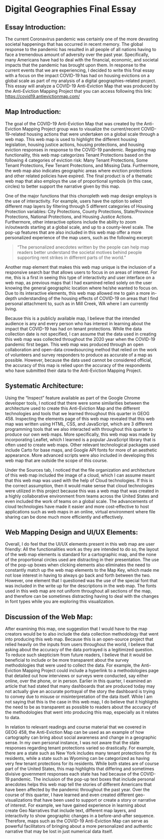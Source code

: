 # Digital Geographies Final Essay

## Essay Introduction:
  The current Coronavirus pandemic was certainly one of the more devasting societal happenings that has occurred in recent memory. The global response to the pandemic has resulted in all people of all nations having to face a tremendous amount of adversity over the past year. Specifically, many Americans have had to deal with the financial, economic, and societal impacts that the pandemic has brought upon them. In response to the current events that we are experiencing, I decided to write this final essay with a focus on the impact COVID-19 has had on housing evictions on a global scale as part of my analysis of a digital geographies-related project. This essay will analyze a COVID-19 Anti-Eviction Map that was produced by the Anti-Eviction Mapping Project that you can access following this link: https://covid19.antievictionmap.com/ 
  
## Map Introduction:
  The goal of the COVID-19 Anti-Eviction Map that was created by the Anti-Eviction Mapping Project group was to visualize the current/recent COVID-19-related housing actions that were undertaken on a global scale through a web map. This web map is used to highlight the different housing legislation, housing justice actions, housing protections, and housing eviction responses in response to the COVID-19 pandemic. Regarding map functionality, this web map categorizes Tenant Protections based on the following 4 categories of eviction risk: Many Tenant Protections, Some Tenant Protections, Few Tenant Protections, and Missing Data. Furthermore, the web map also indicates geographic areas where eviction protections and other related policies have expired. The final product is of a thematic web map that also employs the use of proportional symbols (in this case, circles) to better support the narrative given by this map. 
  
  One of the major functions that this choropleth web map design employs is the use of interactivity. For example, users have the option to select different map layers by filtering through 5 different categories of Housing Protection variables: City Protections, County Protections, State/Province Protections, National Protections, and Housing Justice Actions. Furthermore, other interactive options include the ability to zoom in/outwards starting at a global scale, and up to a county-level scale. The pop-up features that are also included in this web map offer a more personalized experience of the map users, such as the following excerpt:
<blockquote>
<p>“The personalized anecdotes written by the people can help map readers better understand the societal motives behind people supporting rent strikes in different parts of the world.”</p>
</blockquote>
  Another map element that makes this web map unique is the inclusion of a responsive search bar that allows users to focus in on areas of interest. For me, this is a first in seeing this type of interactivity and user interface on a web map, as previous maps that I had examined relied solely on the user knowing the general geographic location where he/she wanted to focus on. Due to its interactive elements, this web map allowed me to gain a more in-depth understanding of the housing effects of COVID-19 on areas that I find personal attachment to, such as in Mill Creek, WA where I am currently living.

  Because this is a publicly available map, I believe that the intended audience is any and every person who has interest in learning about the impact that COVID-19 has had on tenant protections. While the data collection date is not specified, I can assume that the data used in creating this web map was collected throughout the 2020 year when the COVID-19 pandemic first began. This web map was produced through an open collaboration and open-data crowdsourcing method that relied on the work of volunteers and survey responders to produce as accurate of a map as possible. However, because the data used cannot be considered official, the accuracy of this map is relied upon the accuracy of the respondents who have submitted their data to the Anti-Eviction Mapping Project.

## Systematic Architecture:
  Using the “Inspect” feature available as part of the Google Chrome developer tools, I noticed that there were some similarities between the architecture used to create this Anti-Eviction Map and the different technologies and tools that we learned throughout this quarter in GEOG 458. Inspecting the elements page of this web map revealed that this web map was written using HTML, CSS, and JavaScript, which are 3 different programming tools that we also interacted with throughout this quarter to produce our own web maps. More specifically, this web map was made by incorporating Leaflet, which I learned is a popular JavaScript library that is often used to create web maps. Other relevant technological packages used include Carto for base maps, and Google API fonts for more of an aesthetic appearance. More advanced scripts were also included in developing this web map that are outside the scope of this course. 
	
  Under the Sources tab, I noticed that the file organization and architecture of this web map included the image of a cloud, which I can assume meant that this web map was used with the help of Cloud technologies. If this is the correct assumption, then it would make sense that cloud technologies were utilized in this project because this was a web map that was created in a highly collaborative environment from teams across the United States and even included the work of teams on a global scale. The advancements of cloud technologies have made it easier and more cost-effective to host applications such as web maps in an online, virtual environment where file sharing can be done much more efficiently and effectively. 

## Web Mapping Design and UI/UX Elements:
  Overall, I do feel that the UI/UX elements present in this web map are user friendly: All the functionalities work as they are intended to do so, the layout of the web map elements is standard for a  cartographic map, and the none of the proportional circles used are distracting in their presentation. The use of the pop-up boxes when clicking elements also eliminates the need to constantly match up the web map elements to the Map Key, which made me not lose interest in having to always go back and forth between the two. However, one element that I questioned was the use of the special font that was included in the write up for the descriptions in the web map. The fonts used in this web map are not uniform throughout all sections of the map, and therefore can be sometimes distracting having to deal with the changes in font types while you are exploring this visualization. 

## Discussion of the Web Map:
  After examining this map, one suggestion that I would have to the map creators would be to also include the data collection methodology that went into producing this web map. Because this is an open-source project that relied heavily on the inputs from users throughout the world, I believe that asking about the accuracy of the data portrayed is a legitimized question. To reduce such skepticism from future readers, I believe that it would be beneficial to include or be more transparent about the survey methodologies that were used to collect the data. For example, the Anti-Eviction Mapping Project could include a hyperlink to a methodologies page that detailed out how interviews or surveys were conducted, say either online, over the phone, or in person. Earlier in this quarter, I examined an article that had stated that many dashboards that are produced today may not actually give an accurate portrayal of the story the dashboard is trying to convey due to misuse or misinterpretation of the data itself. While I am not saying that this is the case in this web map, I do believe that it highlights the need to be as transparent as possible to readers about the accuracy of the methodologies that went into producing this map, especially as it relates to data.
  
  In relation to relevant readings and course material that we covered in GEOG 458, the Anti-Eviction Map can be used as an example of how cartography can bring about social awareness and change in a geographic sense. In my own personal instance, I was not aware that the state responses regarding tenant protections varied so drastically. For example, there are a state such as New York includes many tenant protections for its residents, while a state such as Wyoming can be categorized as having very few tenant protections for its residents. While both states are of course part of the United States, this map highlights that differing and sometimes divisive government responses each state has had because of the COVID-19 pandemic. The inclusion of the pop-up text boxes that include personal anecdotes helps this web map tell the stories of different Americans that have been affected by the pandemic throughout the past year. Over the course of this quarter, I have learned and even created different geo-visualizations that have been used to support or create a story or narrative of interest. For example, we have gained experience in learning about create Geo Narratives that include text, different map layers, and interactivity to show geographic changes in a before-and-after sequence. Therefore, maps such as the COVID-19 Anti-Eviction Map can serve as powerful facilitators of bringing about a more personalized and authentic narrative that may be lost in just numerical data itself. 
